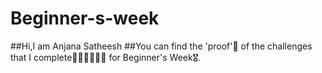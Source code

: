 # Beginner-s-week
##Hi,I am Anjana Satheesh
##You can find the 'proof'🧐 of the challenges that I complete🏃‍♀️‍➡️🏃‍♀️‍➡️ for Beginner's Week🎖️.

